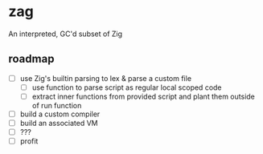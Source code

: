 # zag
An interpreted, GC'd subset of Zig

## roadmap
- [ ] use Zig's builtin parsing to lex & parse a custom file
    - [ ] use function to parse script as regular local scoped code
    - [ ] extract inner functions from provided script and plant them outside of run function
- [ ] build a custom compiler
- [ ] build an associated VM
- [ ] ???
- [ ] profit
